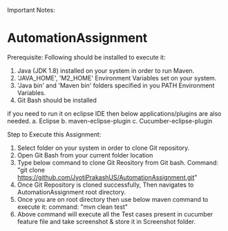 Important Notes:
# AutomationAssignment

Prerequisite: Following should be installed to execute it:
1. Java (JDK 1.8) installed on your system in order to run Maven.
2. 'JAVA_HOME', 'M2_HOME' Environment Variables set on your system.
3. 'Java bin' and 'Maven bin' folders specified in you PATH Environment Variables.
4. Git Bash should be installed

if you need to run it on eclipse IDE then below applications/plugins are also needed.
a. Eclipse
b. maven-eclipse-plugin
c. Cucumber-eclipse-plugin

Step to Execute this Assignment:
1. Select folder on your system in order to clone Git repository.
2. Open Git Bash from your current folder location
3. Type below command to clone Git Reository from Git bash.
Command: "git clone https://github.com/JyotiPrakashUS/AutomationAssignment.git"
4. Once Git Repository is cloned successfully, Then navigates to AutomationAssignment root directory.
5. Once you are on root directory then use below maven command to execute it:
command: "mvn clean test"
6. Above command will execute all the Test cases present in cucumber feature file and take screenshot & store it in Screenshot folder.
